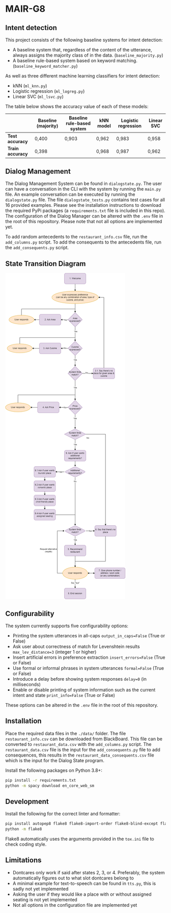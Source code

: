 # MAIR-G8

## Intent detection

This project consists of the following baseline systems for intent detection:

- A baseline system that, regardless of the content of the utterance, always assigns the majority class of in the data. (`baseline_majority.py`)
- A baseline rule-based system based on keyword matching. (`baseline_keyword_matcher.py`)

As well as three different machine learning classifiers for intent detection:

- kNN (`ml_knn.py`)
- Logistic regression (`ml_logreg.py`)
- Linear SVC (`ml_lsvc.py`)

The table below shows the accuracy value of each of these models:

|                    | **Baseline (majority)** | **Baseline rule-based system** | **kNN model** | **Logistic regression** | **Linear SVC** |
|--------------------|-------------------------|--------------------------------|---------------|-------------------------|----------------|
| **Test accuracy**  |                   0,400 |                          0,903 |         0,962 |                   0,983 |          0,958 |
| **Train accuracy** |                   0,398 |                                |         0,968 |                   0,987 |          0,962 |

## Dialog Management

The Dialog Management System can be found in `dialogstate.py`. The user can have a conversation in the CLI with the system by running the `main.py` file. An example conversation can be executed by running the `dialogstate.py` file. The file `dialogstate_tests.py` contains test cases for all 16 provided examples. Please see the installation instructions to download the required PyPi packages (a `requirements.txt` file is included in this repo). The configuration of the Dialog Manager can be altered with the `.env` file in the root of this repository. Please note that not all options are implemented yet.

To add random antecedents to the `restaurant_info.csv` file, run the `add_columns.py` script. To add the consequents to the antecedents file, run the `add_consequents.py` script.

## State Transition Diagram

![State Transition Diagram](./images/MAIR_task_1b.png)

## Configurability

The system currently supports five configurability options:

- Printing the system utterances in all-caps
    `output_in_caps=False` (True or False)
- Ask user about correctness of match for Levenshtein results
    `max_lev_distance=3` (integer 1 or higher)
- Insert artificial errors in preference extraction
    `insert_errors=False` (True or False)
- Use formal or informal phrases in system utterances
    `formal=False` (True or False)
- Introduce a delay before showing system responses
    `delay=0` (in milliseconds)
- Enable or disable printing of system information such as the current intent and state
    `print_info=False` (True or False)

These options can be altered in the `.env` file in the root of this repository.

## Installation

Place the required data files in the `./data/` folder. The file `restaurant_info.csv` can be downloaded from BlackBoard. This file can be converted to `restaurant_data.csv` with the `add_columns.py` script. The `restaurant_data.csv` file is the input for the `add_consequents.py` file to add consequences, this results in the `restaurant_data_consequents.csv` file which is the input for the Dialog State program.

Install the following packages on Python 3.8+:

```bash
pip install -r requirements.txt
python -m spacy download en_core_web_sm
```

## Development

Install the following for the correct linter and formatter:

```bash
pip install autopep8 flake8 flake8-import-order flake8-blind-except flake8-builtins flake8-docstrings flake8-rst-docstrings flake8-logging-format
python -m flake8
```

Flake8 automatically uses the arguments provided in the `tox.ini` file to check coding style.

## Limitations

- Dontcares only work if said after states 2, 3, or 4. Preferably, the system automatically figures out to what slot dontcares belong to
- A minimal example for text-to-speech can be found in `tts.py`, this is sadly not yet implemented
- Asking the user if they would like a place with or without assigned seating is not yet implemented
- Not all options in the configuration file are implemented yet
